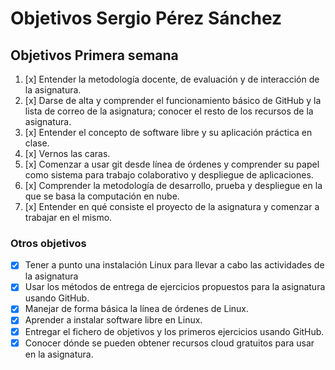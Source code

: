 # Objetivos Sergio Pérez Sánchez

## Objetivos Primera semana

1. [x] Entender la metodología docente, de evaluación y de interacción de la asignatura.
2. [x] Darse de alta y comprender el funcionamiento básico de GitHub y la lista de correo de la asignatura; conocer el resto de los recursos de la asignatura.
3. [x] Entender el concepto de software libre y su aplicación práctica en clase.
4. [x] Vernos las caras.
5. [x] Comenzar a usar git desde línea de órdenes y comprender su papel como sistema para trabajo colaborativo y despliegue de aplicaciones.
6. [x] Comprender la metodología de desarrollo, prueba y despliegue en la que se basa la computación en nube.
7. [x] Entender en qué consiste el proyecto de la asignatura y comenzar a trabajar en el mismo.

### Otros objetivos
- [x] Tener a punto una instalación Linux para llevar a cabo las actividades de la asignatura
- [x] Usar los métodos de entrega de ejercicios propuestos para la asignatura usando GitHub. 
- [x] Manejar de forma básica la línea de órdenes de Linux.
- [x] Aprender a instalar software libre en Linux.
- [x] Entregar el fichero de objetivos y los primeros ejercicios usando GitHub.
- [x] Conocer dónde se pueden obtener recursos cloud gratuitos para usar en la asignatura. 
